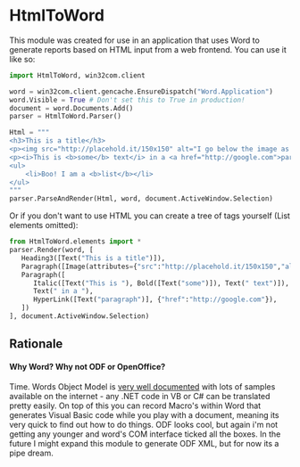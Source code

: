 HtmlToWord
===
This module was created for use in an application that uses Word to generate reports based on HTML input from a web frontend. You can use it like so:

```python
import HtmlToWord, win32com.client

word = win32com.client.gencache.EnsureDispatch("Word.Application")
word.Visible = True # Don't set this to True in production!
document = word.Documents.Add()
parser = HtmlToWord.Parser()

Html = """
<h3>This is a title</h3>
<p><img src="http://placehold.it/150x150" alt="I go below the image as a caption"></p>
<p><i>This is <b>some</b> text</i> in a <a href="http://google.com">paragraph</a></p>
<ul>
    <li>Boo! I am a <b>list</b></li>
</ul>
"""
parser.ParseAndRender(Html, word, document.ActiveWindow.Selection)
```
Or if you don't want to use HTML you can create a tree of tags yourself (List elements omitted):
```python
from HtmlToWord.elements import *
parser.Render(word, [
   Heading3([Text("This is a title")]),
   Paragraph([Image(attributes={"src":"http://placehold.it/150x150","alt":"I go below"})]),
   Paragraph([
      Italic([Text("This is "), Bold([Text("some")]), Text(" text")]),
      Text(" in a "),
      HyperLink([Text("paragraph")], {"href":"http://google.com"}),
   ])
], document.ActiveWindow.Selection)
```



## Rationale
#### Why Word? Why not ODF or OpenOffice?
Time. Words Object Model is [very well documented](http://msdn.microsoft.com/en-us/library/ff837519) with lots of samples available on the internet - any .NET code in VB or C# can be translated pretty easily. On top of this you can record Macro's within Word that generates Visual Basic code while you play with a document, meaning its very quick to find out how to do things. ODF looks cool, but again i'm not getting any younger and word's COM interface ticked all the boxes. In the future I might expand this module to generate ODF XML, but for now its a pipe dream.
